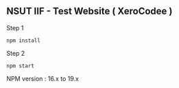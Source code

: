 ## NSUT IIF - Test Website ( XeroCodee ) 

Step 1

```
npm install 
```

Step 2

```
npm start
```

NPM version : 16.x to 19.x